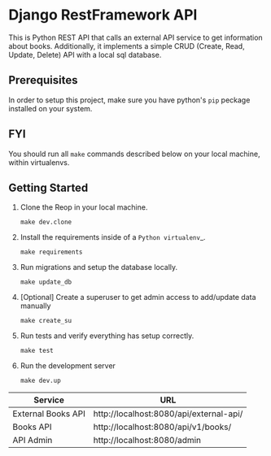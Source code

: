 Django RestFramework API
================================
This is Python REST API that calls an external API service to get information about books. Additionally, it implements a simple CRUD (Create, Read, Update, Delete) API with a local sql database.

Prerequisites
-------------
In order to setup this project, make sure you have python's `pip` peckage installed on your system.

FYI
---
You should run all ``make`` commands described below on your local machine, within virtualenvs.

Getting Started
---------------
1. Clone the Reop in your local machine.

       make dev.clone

2. Install the requirements inside of a `Python virtualenv`_.
   
       make requirements
3. Run migrations and setup the database locally. 
   
       make update_db
4. [Optional] Create a superuser to get admin access to add/update data manually
   
       make create_su

5. Run tests and verify everything has setup correctly.
   
       make test
6. Run the development server
   
       make dev.up

| Service             | URL                                       |
| -------------       | -------------                             |
| External Books API  | http://localhost:8080/api/external-api/   |
| Books API           | http://localhost:8080/api/v1/books/       |
| API Admin           | http://localhost:8080/admin               |


